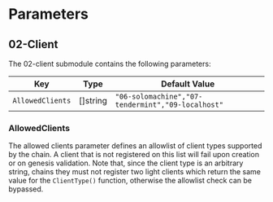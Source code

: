 # Parameters

## 02-Client

The 02-client submodule contains the following parameters:

| Key              | Type     | Default Value                                     |
| ---------------- | -------- | ------------------------------------------------- |
| `AllowedClients` | []string | `"06-solomachine","07-tendermint","09-localhost"` |

### AllowedClients

The allowed clients parameter defines an allowlist of client types supported by the chain. A client
that is not registered on this list will fail upon creation or on genesis validation. Note that,
since the client type is an arbitrary string, chains they must not register two light clients which
return the same value for the `ClientType()` function, otherwise the allowlist check can be
bypassed.
